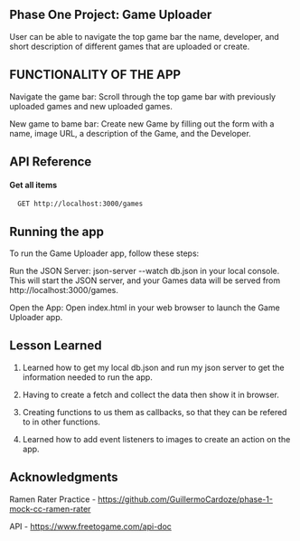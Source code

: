 ## Phase One Project: Game Uploader

User can be able to navigate the top game bar the name, developer, and short description of different games that are uploaded or create.

## FUNCTIONALITY OF THE APP 

Navigate the game bar: Scroll through the top game bar with previously uploaded games and new uploaded games. 

New game to bame bar: Create new Game by filling out the form with a name, image URL, a description of the Game, and the Developer. 

## API Reference

#### Get all items

```http
  GET http://localhost:3000/games
```

## Running the app 
To run the Game Uploader app, follow these steps:

Run the JSON Server: json-server --watch db.json in your local console. 
This will start the JSON server, and your Games data will be served from http://localhost:3000/games.

Open the App: Open index.html in your web browser to launch the Game Uploader app.

## Lesson Learned 

1. Learned how to get my local db.json and run my json server to get the information needed to run the app.

2. Having to create a fetch and collect the data then show it in browser. 

3. Creating functions to us them as callbacks, so that they can be refered to in other functions. 

4. Learned how to add event listeners to images to create an action on the app.

## Acknowledgments

Ramen Rater Practice - https://github.com/GuillermoCardoze/phase-1-mock-cc-ramen-rater

API - https://www.freetogame.com/api-doc

